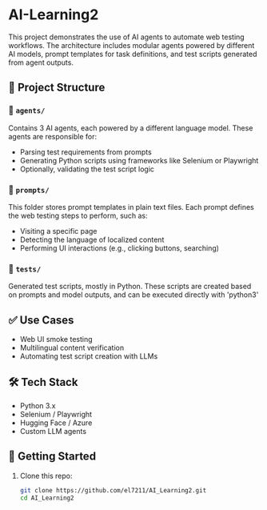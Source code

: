 # AI-Learning2

This project demonstrates the use of AI agents to automate web testing workflows. The architecture includes modular agents powered by different AI models, prompt templates for task definitions, and test scripts generated from agent outputs.

## 📁 Project Structure



### 🔹 `agents/`

Contains 3 AI agents, each powered by a different language model. These agents are responsible for:

- Parsing test requirements from prompts
- Generating Python scripts using frameworks like Selenium or Playwright
- Optionally, validating the test script logic

### 🔹 `prompts/`

This folder stores prompt templates in plain text files. Each prompt defines the web testing steps to perform, such as:

- Visiting a specific page
- Detecting the language of localized content
- Performing UI interactions (e.g., clicking buttons, searching)

### 🔹 `tests/`

Generated test scripts, mostly in Python. These scripts are created based on prompts and model outputs, and can be executed directly with 'python3'

## ✅ Use Cases

- Web UI smoke testing
- Multilingual content verification
- Automating test script creation with LLMs

## 🛠️ Tech Stack

- Python 3.x
- Selenium / Playwright
- Hugging Face / Azure 
- Custom LLM agents

## 🚀 Getting Started

1. Clone this repo:
   ```bash
   git clone https://github.com/el7211/AI_Learning2.git
   cd AI_Learning2
